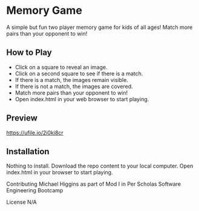 # Memory Game

A simple but fun two player memory game for kids of all ages! Match more pairs than your opponent to win!

## How to Play

- Click on a square to reveal an image.
- Click on a second square to see if there is a match.
- If there is a match, the images remain visible.
- If there is not a match, the images are covered.
- Match more pairs than your opponent to win!
- Open index.html in your web browser to start playing.

## Preview

https://ufile.io/2i0ki8cr

## Installation

Nothing to install. Download the repo content to your local computer. Open index.html in your browser to start playing.

Contributing
Michael Higgins as part of Mod I in Per Scholas Software Engineering Bootcamp

License
N/A